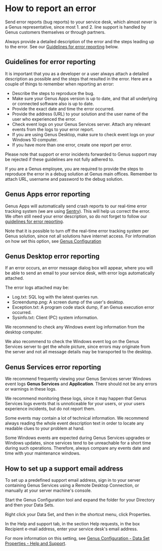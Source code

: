 # How to report an error

Send error reports (bug reports) to your service desk, which almost _never_ is a Genus representative, since most 1. and 2. line support is handled by Genus customers themselves or through partners.

Always provide a detailed description of the error and the steps leading up to the error. See our [Guidelines for error reporting](#guidelines-for-error-reporting) below.

## Guidelines for error reporting

It is important that you as a developer or a user always attach a detailed description as possible and the steps that resulted in the error. Here are a couple of things to remember when reporting an error:

* Describe the steps to reproduce the bug.
* Make sure your Genus Apps version is up to date, and that all underlying or connected software also is up to date.
* Provide the exact date and time the error occurred.
* Provide the address (URL) to your solution and the user name of the user who experienced the error.
* Check event logs on your Genus Services server. Attach any relevant events from the logs to your error report.
* If you are using Genus Desktop, make sure to check event logs on your Windows 10 computer.
* If you have more than one error, create one report per error.

Please note that support or error incidents forwarded to Genus support may be rejected if these guidelines are not fully adhered to.

If you are a Genus employee, you are required to provide the steps to reproduce the error in a debug solution at Genus main offices. Remember to attach URL, username and password to the debug solution.

## Genus Apps error reporting

Genus Apps will automatically send crash reports to our real-time error tracking system (we are using [Sentry](https://sentry.io/)). This will help us correct the error. We often still need your error description, so do not forget to follow our [guidelines for error reporting](#guidelines-for-error-reporting).

Note that it is possible to turn off the real-time error tracking system per Genus solution, since not all solutions have internet access. For information on how set this option, see [Genus Configuration](../installation-and-configuration/configure-and-maintain-genus-server/genus-server-configuration/options.md#app)

## Genus Desktop error reporting

If an error occurs, an error message dialog box will appear, where you will be able to send an email to your service desk, with error logs automatically attached.

The error logs attached may be:  
* Log.txt: SQL log with the latest queries run.  
* Screendump.png: A screen dump of the user's desktop.  
* Exception.txt: A program code stack dump, if an Genus execution error occurred.  
* Sysinfo.txt: Client (PC) system information.

We recommend to check any Windows event log information from the desktop computer.

We also recommend to check the Windows event log on the Genus Services server to get the whole picture, since errors may originate from the server and not all message details may be transported to the desktop.

## Genus Services error reporting

We recommend frequently viewing your Genus Services server Windows event logs **Genus Services** and **Application**. There should not be any errors or warnings in these logs.

We recommend monitoring these logs, since it may happen that Genus Services logs events that is unnoticeable for your users, or your users experience incidents, but do not report them.

Some events may contain a lot of technical information. We recommend always reading the whole event description text in order to locate any readable clues to your problem at hand.

Some Windows events are expected during Genus Services upgrades or Windows updates, since services tend to be unreachable for a short time during such operations. Therefore, always compare any events date and time with your maintenance windows.

## How to set up a support email address

To set up a predefined support email address, sign in to your server containing Genus Services using a Remote Desktop Connection, or manually at your server machine's console.

Start the Genus Configuration tool and expand the folder for your Directory and then your Data Sets.

Right click your Data Set, and then in the shortcut menu, click Properties.

In the Help and support tab, in the section Help requests, in the box Recipient e-mail address, enter your service desk's email address.

For more information on this setting, see [Genus Configuration - Data Set Properties - Help and Support](../installation-and-configuration/configure-and-maintain-genus-server/genus-server-configuration/data-set-properties.md).
